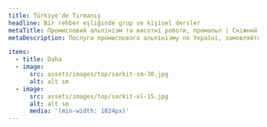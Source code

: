 ```yaml
---
title: Türkiye'de Tırmanış
headline: Bir rehber eşliğinde grup ve kişisel dersler
metaTitle: Промисловий альпінізм та висотні роботи, промальп | Сніжний Барс
metaDescription: Послуги промислового альпінізму по Україні, замовляйте будівельні роботи на висоті ☎ + 38 (096) 555-30-92 від компанії Сніжний Барс.

items:
  - title: Daha
  - image:
      src: assets/images/top/sarkit-sm-30.jpg
      alt: alt sm
  - image:
      src: assets/images/top/sarkit-xl-15.jpg
      alt: alt sm
      media: '(min-width: 1024px)'
---
```

